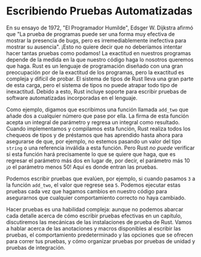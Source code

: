 # Escribiendo Pruebas Automatizadas

En su ensayo de 1972, "El Programador Humilde", Edsger W. Dijkstra afirmó que 
"La prueba de programas puede ser una forma muy efectiva de mostrar la presencia de bugs,
pero es irremediablemente inefectiva para mostrar su ausencia". ¡Esto no quiere decir que
no deberíamos intentar hacer tantas pruebas como podamos! La exactitud en nuestros programas
depende de la medida en la que nuestro código haga lo nosotros queremos que haga. Rust es un lenguaje de
programación diseñado con una gran preocupación por de la exactitud de los
programas, pero la exactitud es compleja y difícil de probar. El sistema de tipos de Rust
lleva una gran parte de esta carga, pero el sistema de tipos no puede atrapar todo
tipo de inexactitud. Debido a esto, Rust incluye soporte para escribir pruebas
de software automatizadas incorporadas en el lenguaje.

Como ejemplo, digamos que escribimos una función llamada `add_two` que añade dos
a cualquier número que pase por ella. La firma de esta función acepta un integral de
parámetro y regresa un integral como resultado. Cuando implementamos y
compilamos esta función, Rust realiza todos los chequeos de tipos y de préstamos que
has aprendido hasta ahora para asegurarse de que, por ejemplo, no estemos pasando un
valor del tipo `string` o una referencia inválida a esta función. Pero Rust *no puede* verificar
si esta función hará precisamente lo que se quiere que haga, que es regresar el 
parámetro más dos en lugar de, por decir, el parámetro más 10 ¡o el parámetro
menos 50! Aquí es donde entran las pruebas.

Podemos escribir pruebas que evalúen, por ejemplo, si cuando pasamos `3` a la
función `add_two`, el valor que regrese sea `5`. Podemos ejecutar estas pruebas cada vez
que hagamos cambios en nuestro código para asegurarnos que cualquier comportamiento correcto no haya
cambiado.

Hacer pruebas es una habilidad compleja: aunque no podemos abarcar cada detalle acerca de cómo
escribir pruebas efectivas en un capítulo, discutiremos las mecánicas de las instalaciones de prueba
de Rust. Vamos a hablar acerca de las anotaciones y macros disponibles al
escribir las pruebas, el comportamiento predeterminado y las opciones que se ofrecen para correr tus
pruebas, y cómo organizar pruebas por pruebas de unidad y pruebas de integración.
